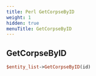 ```yaml
---
title: Perl GetCorpseByID
weight: 1
hidden: true
menuTitle: GetCorpseByID
---
```

## GetCorpseByID
```perl
$entity_list->GetCorpseByID(id)
```